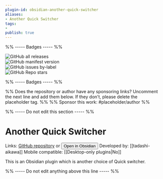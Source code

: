 ```yaml
---
plugin-id: obsidian-another-quick-switcher
aliases:
- Another Quick Switcher
tags: 
- 
publish: true
---
```


%% ----- Badges ----- %%

![GitHub all releases](https://img.shields.io/github/downloads/tadashi-aikawa/obsidian-another-quick-switcher/total?color=573E7A&logo=github&style=for-the-badge)   
![GitHub manifest version](https://img.shields.io/github/manifest-json/v/tadashi-aikawa/obsidian-another-quick-switcher?color=573E7A&logo=github&style=for-the-badge)   
![GitHub issues by-label](https://img.shields.io/github/issues/tadashi-aikawa/obsidian-another-quick-switcher/help%20wanted?color=573E7A&logo=github&style=for-the-badge)   
![GitHub Repo stars](https://img.shields.io/github/stars/tadashi-aikawa/obsidian-another-quick-switcher?color=573E7A&logo=github&style=for-the-badge)

%% ----- Badges ----- %%

%% Does the repository or author have any sponsoring links? Uncomment the next line and add them below. If they don't, please delete the placeholder tag. %%
%% Sponsor this work: #placeholder/author %%

%% ----- Do not edit this section ----- %%

# Another Quick Switcher

Links: [GitHub repository](https://github.com/tadashi-aikawa/obsidian-another-quick-switcher) or [<button id=HH>Open in Obsidian</button>](obsidian://goto-plugin?id=obsidian-another-quick-switcher)
Developed by: [[tadashi-aikawa]]
Mobile compatible: [[Desktop-only plugins|No]]

This is an Obsidian plugin which is another choice of Quick switcher.

%% ----- Do not edit anything above this line ----- %% 

